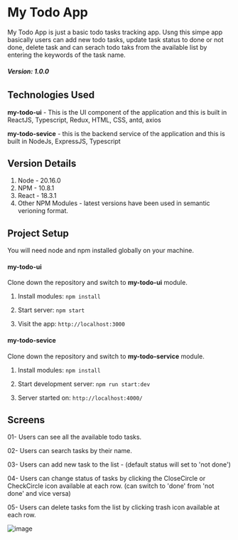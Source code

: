 # My Todo App

My Todo App is just a basic todo tasks tracking app. Usng this simpe app basically users can add new todo tasks, update task status to done or not done, delete task and can serach todo taks from the available list by entering the keywords of the task name.
###### **Version: 1.0.0**

## Technologies Used
**my-todo-ui** - This is the UI component of the application and this is built in ReactJS, Typescript, Redux, HTML, CSS, antd, axios

**my-todo-sevice** - this is the backend service of the application and this is built in NodeJs, ExpressJS, Typescript

## Version Details

1. Node - 20.16.0
2. NPM - 10.8.1
3. React - 18.3.1
4. Other NPM Modules - latest versions have been used in semantic verioning format.
   
## Project Setup
You will need node and npm installed globally on your machine.

#### my-todo-ui
Clone down the repository and switch to **my-todo-ui** module. 

1. Install modules:
`npm install`  

2. Start server:
`npm start`  

3. Visit the app:
`http://localhost:3000` 

#### my-todo-sevice
Clone down the repository and switch to **my-todo-service** module. 

1. Install modules:
`npm install`  

2. Start development server:
`npm run start:dev`  

3. Server started on:
`http://localhost:4000/`

## Screens

01- Users can see all the available todo tasks.

02- Users can search tasks by their name.

03- Users can add new task to the list - (default status will set to 'not done')

04- Users can change status of tasks by clicking the CloseCircle or CheckCircle icon available at each row. (can switch to 'done' from 'not done' and vice versa)

05- Users can delete tasks fom the list by clicking trash icon available at each row.



![image](https://github.com/user-attachments/assets/e5acbdae-8224-4442-9020-7a531494a453)


